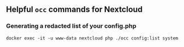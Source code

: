 ## Helpful `occ` commands for Nextcloud
### Generating a redacted list of your config.php
```
docker exec -it -u www-data nextcloud php ./occ config:list system
```
